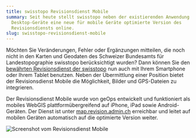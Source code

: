 ```yaml
---
title: swisstopo Revisionsdienst Mobile
summary: Seit heute stellt swisstopo neben der existierenden Anwendung für
  Desktop-Geräte eine neue für mobile Geräte optimierte Version des
  Revisionsdiensts online.
slug: swisstopo-revisionsdienst-mobile
---
```

Möchten Sie Veränderungen, Fehler oder Ergänzungen mitteilen, die noch nicht in den Karten und Geodaten des Schweizer Bundesamts für Landestopographie swisstopo berücksichtigt wurden? Dann können Sie den [bewährten Revisionsdienst der swisstopo](http://www.swisstopo.admin.ch/internet/swisstopo/de/home/apps/revatlas.html) nun auch mit Ihrem Smartphone oder Ihrem Tablet benutzen. Neben der Übermittlung einer Position bietet der Revisionsdienst Mobile die Möglichkeit, Bilder und GPS-Dateien zu integrieren.

Der Revisionsdienst Mobile wurde von geOps entwickelt und funktioniert als mobiles WebGIS plattformübergreifend auf iPhone, iPad sowie Android-Geräten. Der Dienst ist unter [map.revision.admin.ch](http://map.revision.admin.ch/) erreichbar und leitet auf mobilen Geräten automatisch auf die optimierte Version weiter.

![Screenshot vom Revisionsdienst Mobile](/images/blog/swisstopo-revisionsdienst-mobile/mfm_products_screenshot.png)